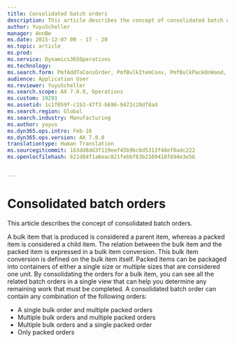 ```yaml
---
title: Consolidated batch orders
description: This article describes the concept of consolidated batch orders.
author: YuyuScheller
manager: AnnBe
ms.date: 2015-12-07 09 - 17 - 20
ms.topic: article
ms.prod: 
ms.service: Dynamics365Operations
ms.technology: 
ms.search.form: PmfAddToConsOrder, PmfBulkItemConv, PmfBulkPackOnHand, PmfConsOrderListPage
audience: Application User
ms.reviewer: YuyuScheller
ms.search.scope: AX 7.0.0, Operations
ms.custom: 19291
ms.assetid: 1c1f059f-c1b3-47f3-b696-9472c20df8ad
ms.search.region: Global
ms.search.industry: Manufacturing
ms.author: yuyus
ms.dyn365.ops.intro: Feb-16
ms.dyn365.ops.version: AX 7.0.0
translationtype: Human Translation
ms.sourcegitcommit: 163dd8dd3f119eef45b9bc6d5313f48ef0adc222
ms.openlocfilehash: 621d84f1a6eac821febbf63b2109418f694e3e56


---
```


# <a name="consolidated-batch-orders"></a>Consolidated batch orders

This article describes the concept of consolidated batch orders.

A bulk item that is produced is considered a parent item, whereas a packed item is considered a child item. The relation between the bulk item and the packed item is expressed in a bulk item conversion. This bulk item conversion is defined on the bulk item itself. Packed items can be packaged into containers of either a single size or multiple sizes that are considered one unit. By consolidating the orders for a bulk item, you can see all the related batch orders in a single view that can help you determine any remaining work that must be completed. A consolidated batch order can contain any combination of the following orders:

-   A single bulk order and multiple packed orders
-   Multiple bulk orders and multiple packed orders
-   Multiple bulk orders and a single packed order
-   Only packed orders





<!--HONumber=Feb17_HO3-->


